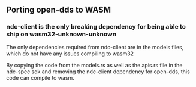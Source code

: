 ## Porting open-dds to WASM

### ndc-client is the only breaking dependency for being able to ship on wasm32-unknown-unknown

The only dependencies required from ndc-client are in the models files, which do not have any issues compiling to wasm32

By copying the code from the models.rs as well as the apis.rs file in the ndc-spec sdk and removing the ndc-client dependency for open-dds, this code can compile to wasm.